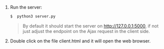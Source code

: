 1. Run the server:
    ```sh
    $  python3 server.py
    ```
    >By default it should start the server on http://127.0.0.1:5000, if not just adjust the endpoint on the Ajax request in the client side.
2. Double click on the file client.html and it will open the web browser.
 